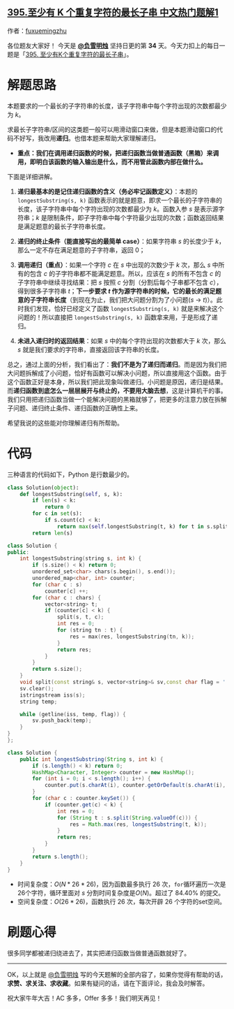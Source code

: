 ## [395.至少有 K 个重复字符的最长子串 中文热门题解1](https://leetcode.cn/problems/longest-substring-with-at-least-k-repeating-characters/solutions/100000/jie-ben-ti-bang-zhu-da-jia-li-jie-di-gui-obla)

作者：[fuxuemingzhu](https://leetcode.cn/u/fuxuemingzhu)

各位题友大家好！ 今天是 **[@负雪明烛](/u/fuxuemingzhu/)** 坚持日更的第 **34** 天。今天力扣上的每日一题是「[395. 至少有K个重复字符的最长子串](https://leetcode-cn.com/problems/longest-substring-with-at-least-k-repeating-characters/)」。


# 解题思路

本题要求的一个最长的子字符串的长度，该子字符串中每个字符出现的次数都最少为 $k$。


求最长子字符串/区间的这类题一般可以用滑动窗口来做，但是本题滑动窗口的代码不好写，我改用**递归**。也借本题来帮助大家理解递归。


- **重点：我们在调用递归函数的时候，把递归函数当做普通函数（黑箱）来调用，即明白该函数的输入输出是什么，而不用管此函数内部在做什么。**

下面是详细讲解。

1. **递归最基本的是记住递归函数的含义（务必牢记函数定义）**：本题的 `longestSubstring(s, k)` 函数表示的就是题意，即求一个最长的子字符串的长度，该子字符串中每个字符出现的次数都最少为 $k$。函数入参 $s$ 是表示源字符串；$k$ 是限制条件，即子字符串中每个字符最少出现的次数；函数返回结果是满足题意的最长子字符串长度。


2. **递归的终止条件（能直接写出的最简单 case）**：如果字符串 $s$ 的长度少于 $k$，那么一定不存在满足题意的子字符串，返回 0；


3. **调用递归（重点）**：如果一个字符 $c$ 在 $s$ 中出现的次数少于 $k$ 次，那么 $s$ 中所有的包含 $c$ 的子字符串都不能满足题意。所以，应该在 $s$  的所有不包含 $c$ 的子字符串中继续寻找结果：把 $s$ 按照 $c$ 分割（分割后每个子串都不包含 $c$），得到很多子字符串 $t$；**下一步要求 $t$ 作为源字符串的时候，它的最长的满足题意的子字符串长度**（到现在为止，我们把大问题分割为了小问题($s$ → $t$)）。此时我们发现，恰好已经定义了函数 `longestSubstring(s, k)` 就是来解决这个问题的！所以直接把 `longestSubstring(s, k)` 函数拿来用，于是形成了递归。


4. **未进入递归时的返回结果**：如果 $s$ 中的每个字符出现的次数都大于 $k$ 次，那么 $s$ 就是我们要求的字符串，直接返回该字符串的长度。

总之，通过上面的分析，我们看出了：**我们不是为了递归而递归**。而是因为我们把大问题拆解成了小问题，恰好有函数可以解决小问题，所以直接用这个函数。由于这个函数正好是本身，所以我们把此现象叫做递归。小问题是原因，递归是结果。而**递归函数到底怎么一层层展开与终止的，不要用大脑去想**，这是计算机干的事。我们只用把递归函数当做一个能解决问题的黑箱就够了，把更多的注意力放在拆解子问题、递归终止条件、递归函数的正确性上来。

希望我说的这些能对你理解递归有所帮助。

# 代码

三种语言的代码如下，Python 是行数最少的。

```Python []
class Solution(object):
    def longestSubstring(self, s, k):
        if len(s) < k:
            return 0
        for c in set(s):
            if s.count(c) < k:
                return max(self.longestSubstring(t, k) for t in s.split(c))
        return len(s)
```

```C++ []
class Solution {
public:
    int longestSubstring(string s, int k) {
        if (s.size() < k) return 0;
        unordered_set<char> chars(s.begin(), s.end());
        unordered_map<char, int> counter;
        for (char c : s) 
            counter[c] ++;
        for (char c : chars) {
            vector<string> t; 
            if (counter[c] < k) {
                split(s, t, c);
                int res = 0;
                for (string tn : t) {
                    res = max(res, longestSubstring(tn, k));
                }
                return res;
            }
        }
        return s.size();
    }
    void split(const string& s, vector<string>& sv,const char flag = ' ') {
    sv.clear();
    istringstream iss(s);
    string temp;

    while (getline(iss, temp, flag)) {
        sv.push_back(temp);
    }
}
};
```

```Java []
class Solution {
    public int longestSubstring(String s, int k) {
        if (s.length() < k) return 0;
        HashMap<Character, Integer> counter = new HashMap();
        for (int i = 0; i < s.length(); i++) {
            counter.put(s.charAt(i), counter.getOrDefault(s.charAt(i), 0) + 1);
        }
        for (char c : counter.keySet()) {
            if (counter.get(c) < k) {
                int res = 0;
                for (String t : s.split(String.valueOf(c))) {
                    res = Math.max(res, longestSubstring(t, k));
                }
                return res;
            }
        }
        return s.length();
    }
}
```


- 时间复杂度：$O(N * 26 * 26)$，因为函数最多执行 26 次，`for`循环遍历一次是26个字符，循环里面对 $s$ 分割时间复杂度是$O(N)$。超过了 84.40% 的提交。
- 空间复杂度：$O(26 * 26)$，函数执行 26 次，每次开辟 26 个字符的set空间。

# 刷题心得


很多同学都被递归绕进去了，其实把递归函数当做普通函数就好了。


-----


OK，以上就是 [@负雪明烛](https://leetcode-cn.com/u/fuxuemingzhu/) 写的今天题解的全部内容了，如果你觉得有帮助的话，**求赞、求关注、求收藏**。如果有疑问的话，请在下面评论，我会及时解答。


祝大家牛年大吉！AC 多多，Offer 多多！我们明天再见！